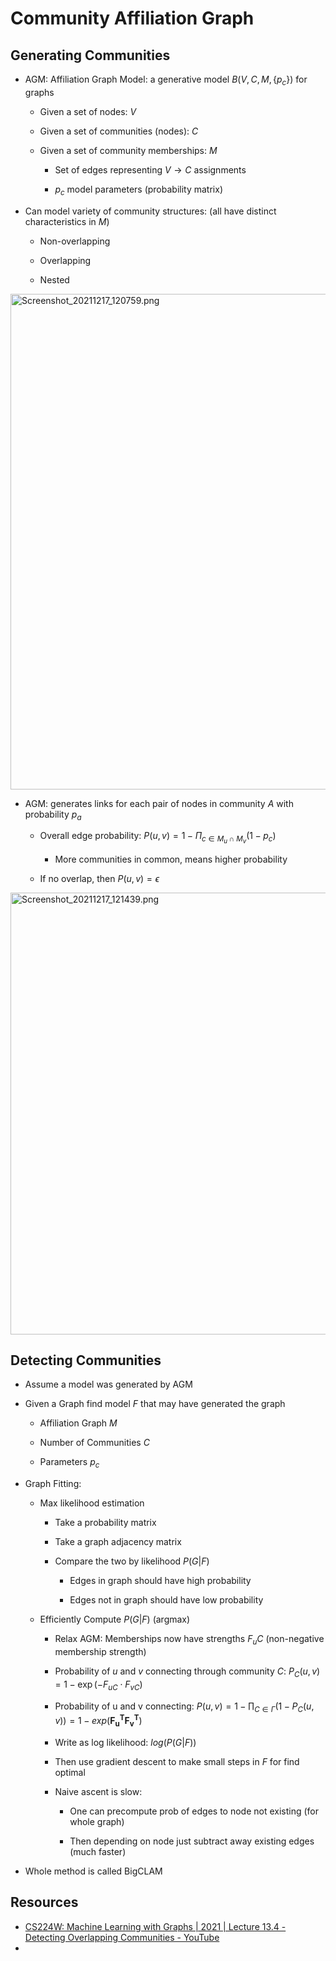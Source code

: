 # Community Affiliation Graph

## Generating Communities

* AGM: Affiliation Graph Model: a generative model $B(V, C, M, \{p_c\})$ for graphs
  
  * Given a set of nodes: $V$
  
  * Given a set of communities (nodes): $C$
  
  * Given a set of community memberships: $M$
    
    * Set of edges representing $V \rightarrow C$ assignments
    
    * ${p_c}$ model parameters (probability matrix)

* Can model variety of community structures: (all have distinct characteristics in $M$)
  
  * Non-overlapping
  
  * Overlapping
  
  * Nested

<img title="" src="file:///home/egordm/.config/marktext/images/e6924506e5e832b3b33cdf66df5b512a05008f6a.png" alt="Screenshot_20211217_120759.png" data-align="left" width="793">

* AGM: generates links for each pair of nodes in community $A$ with probability $p_a$
  
  * Overall edge probability: $P(u, v) = 1 - \Pi_{c\in M_u \cap M_v}(1- p_c)$
    
    * More communities in common, means higher probability
  
  * If no overlap, then $P(u, v) = \epsilon$

<img title="" src="file:///home/egordm/.config/marktext/images/25f876eb7bc9a151bfb52bbed248ccfbe1f7e622.png" alt="Screenshot_20211217_121439.png" width="707" data-align="left">

## Detecting Communities

* Assume a model was generated by AGM

* Given a Graph find model $F$ that may have generated the graph
  
  * Affiliation Graph $M$
  
  * Number of Communities $C$
  
  * Parameters $p_c$

* Graph Fitting:
  
  * Max likelihood estimation
    
    * Take a probability matrix
    
    * Take a graph adjacency matrix
    
    * Compare the two by likelihood $P(G|F)$
      
      * Edges in graph should have high probability
      
      * Edges not in graph should have low probability
  
  * Efficiently Compute $P(G|F)$ (argmax)
    
    * Relax AGM: Memberships now have strengths $F_uC$ (non-negative membership strength)
    
    * Probability of $u$ and $v$ connecting through community $C$: $P_{C}(u, v)=1-\exp \left(-F_{u C} \cdot F_{v C}\right)$
    
    * Probability of u and v connecting: $P(u, v)=1-\prod_{C \in \Gamma}\left(1-P_{C}(u, v)\right) = 1 - exp(\mathbf{F_u^T F_v^T})$
    
    * Write as log likelihood: $log(P(G|F))$
    
    * Then use gradient descent to make small steps in $F$ for find optimal
    
    * Naive ascent is slow:
      
      * One can precompute prob of edges to node not existing (for whole graph)
      
      * Then depending on node just subtract away existing edges (much faster)

* Whole method is called BigCLAM

## Resources

* [CS224W: Machine Learning with Graphs | 2021 | Lecture 13.4 - Detecting Overlapping Communities - YouTube](https://www.youtube.com/watch?v=SHcVHrsgj8w&list=PLoROMvodv4rPLKxIpqhjhPgdQy7imNkDn&index=40)
* 
